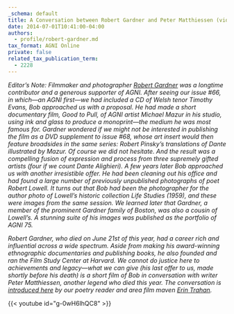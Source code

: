 ```yaml
---
_schema: default
title: A Conversation between Robert Gardner and Peter Matthiessen (video)
date: 2014-07-01T10:41:00-04:00
authors:
  - profile/robert-gardner.md
tax_format: AGNI Online
private: false
related_tax_publication_term:
  - 2228
---
```

*Editor’s Note: Filmmaker and photographer [Robert Gardner](/about/our-people/authors/robert-gardner) was a longtime contributor and a generous supporter of AGNI. After seeing our issue \#66, in which—an AGNI first—we had included a CD of Welsh tenor Timothy Evans, Bob approached us with a proposal. He had made a short documentary film, *Good to Pull*, of AGNI artist Michael Mazur in his studio, using ink and glass to produce a monoprint—the medium he was most famous for. Gardner wondered if we might not be interested in publishing the film as a DVD supplement to issue \#68, whose art insert would then feature broadsides in the same series: Robert Pinsky’s translations of Dante illustrated by Mazur. Of course we did not hesitate. And the result was a compelling fusion of expression and process from three supremely gifted artists (four if we count Dante Alighieri). A few years later Bob approached us with another irresistible offer. He had been cleaning out his office and had found a large number of previously unpublished photographs of poet Robert Lowell. It turns out that Bob had been the photographer for the author photo of Lowell’s historic collection *Life Studies* (1959), and these were images from the same session. We learned later that Gardner, a member of the prominent Gardner family of Boston, was also a cousin of Lowell’s. A stunning suite of his images was published as the portfolio of AGNI 75.*

*Robert Gardner, who died on June 21st of this year, had a career rich and influential across a wide spectrum. Aside from making his award-winning ethnographic documentaries and publishing books, he also founded and ran the Film Study Center at Harvard. We cannot do justice here to achievements and legacy—what we can give (his last offer to us, made shortly before his death) is a short film of Bob in conversation with writer Peter Matthiessen, another legend who died this year. The conversation is [introduced here](/essay/introduction-a-conversation-between-robert-gardner-and-peter-matthiessen) by our poetry reader and area film maven [Erin Trahan](/about/our-people/authors/erin-trahan).*

{{< youtube id="g-0wH6lhQC8" >}}